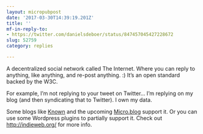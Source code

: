 ```yaml
---
layout: micropubpost
date: '2017-03-30T14:39:19.201Z'
title: ''
mf-in-reply-to:
- https://twitter.com/danielsdeboer/status/847457045427228672
slug: 52759
category: replies

---
```

A decentralized social network called The Internet. Where you can reply to anything, like anything, and re-post anything. :) It’s an open standard backed by the W3C.

For example, I’m not replying to your tweet on Twitter… I’m replying on my blog (and then syndicating that to Twitter). I own my data.

Some blogs like [Known](https://withknown.com/) and the upcoming [Micro.blog](https://micro.blog) support it. Or you can use some Wordpress plugins to partially support it. Check out http://indieweb.org/ for more info.
